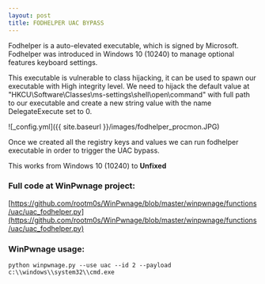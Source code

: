 ```yaml
---
layout: post
title: FODHELPER UAC BYPASS
---
```


Fodhelper is a auto-elevated executable, which is signed by Microsoft. Fodhelper was introduced in Windows 10 (10240) to manage optional features keyboard settings.

This executable is vulnerable to class hijacking, it can be used to spawn our executable with High integrity level. We need to hijack the default value at "HKCU\Software\Classes\ms-settings\shell\open\command" with full path to our executable and create a new string value with the name DelegateExecute set to 0.

![_config.yml]({{ site.baseurl }}/images/fodhelper_procmon.JPG)

Once we created all the registry keys and values we can run fodhelper executable in order to trigger the UAC bypass. 

This works from Windows 10 (10240) to **Unfixed**

### Full code at WinPwnage project:
[https://github.com/rootm0s/WinPwnage/blob/master/winpwnage/functions/uac/uac_fodhelper.py](https://github.com/rootm0s/WinPwnage/blob/master/winpwnage/functions/uac/uac_fodhelper.py)

### WinPwnage usage:
`python winpwnage.py --use uac --id 2 --payload c:\\windows\\system32\\cmd.exe`

